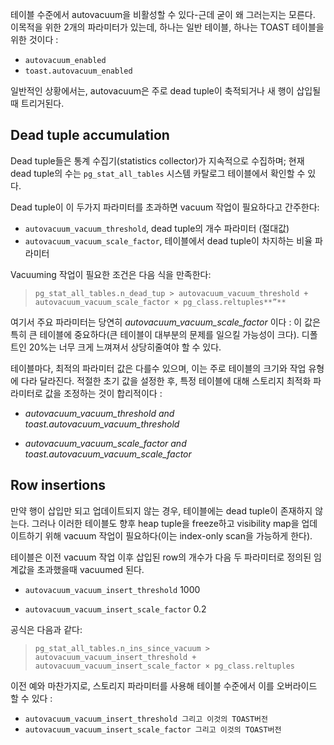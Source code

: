 테이블 수준에서 autovacuum을 비활성할 수 있다-근데 굳이 왜 그러는지는 모른다. 이목적을 위한 2개의 파라미터가 있는데, 하나는 일반 테이블, 하나는 TOAST 테이블을 위한 것이다 :
- `autovacuum_enabled`
- `toast.autovacuum_enabled`

일반적인 상황에서는, autovacuum은 주로 dead tuple이 축적되거나 새 행이 삽입될 때 트리거된다.

## Dead tuple accumulation
Dead tuple들은 통계 수집기(statistics collector)가 지속적으로 수집하며; 현재 dead tuple의 수는 `pg_stat_all_tables` 시스템 카탈로그 테이블에서 확인할 수 있다.

Dead tuple이 이 두가지 파라미터를 초과하면 vacuum 작업이 필요하다고 간주한다:
- `autovacuum_vacuum_threshold`, dead tuple의 개수 파라미터 (절대값)
- `autovacuum_vacuum_scale_factor`, 테이블에서 dead tuple이 차지하는 비율 파라미터

Vacuuming 작업이 필요한 조건은 다음 식을 만족한다:
>`pg_stat_all_tables.n_dead_tup > autovacuum_vacuum_threshold + autovacuum_vacuum_scale_factor × pg_class.reltuples**”**`

여기서 주요 파라미터는 당연히 *autovacuum_vacuum_scale_factor* 이다 : 이 값은 특히 큰 테이블에 중요하다(큰 테이블이 대부분의 문제를 일으킬 가능성이 크다). 디폴트인 20%는 너무 크게 느껴져서 상당히줄여야 할 수 있다.

테이블마다, 최적의 파라미터 값은 다를수 있으며, 이는 주로 테이블의 크기와 작업 유형에 다라 달라진다. 적절한 초기 값을 설정한 후, 특정 테이블에 대해 스토리지 최적화 파라미터로 값을 조정하는 것이 합리적이다 :

- *autovacuum_vacuum_threshold and toast.autovacuum_vacuum_threshold*

-  *autovacuum_vacuum_scale_factor and toast.autovacuum_vacuum_scale_factor*


## Row insertions
만약 행이 삽입만 되고 업데이트되지 않는 경우, 테이블에는 dead tuple이 존재하지 않는다. 그러나 이러한 테이블도 향후 heap tuple을 freeze하고 visibility map을 업데이트하기 위해 vacuum 작업이 필요하다(이는 index-only scan을 가능하게 한다).

테이블은 이전 vacuum 작업 이후 삽입된 row의 개수가 다음 두 파라미터로 정의된 임계값을 초과했을때 vacuumed 된다.

- `autovacuum_vacuum_insert_threshold` 1000

- `autovacuum_vacuum_insert_scale_factor` 0.2 

공식은 다음과 같다:

>`pg_stat_all_tables.n_ins_since_vacuum > autovacuum_vacuum_insert_threshold + autovacuum_vacuum_insert_scale_factor × pg_class.reltuples`

이전 예와 마찬가지로, 스토리지 파라미터를 사용해 테이블 수준에서 이를 오버라이드 할 수 있다 : 
- `autovacuum_vacuum_insert_threshold 그리고 이것의 TOAST버전 `
- `autovacuum_vacuum_insert_scale_factor 그리고 이것의 TOAST버전`